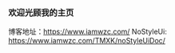### 欢迎光顾我的主页

博客地址：https://www.iamwzc.com/
NoStyleUi: https://www.iamwzc.com/TMXK/noStyleUiDoc/



<!--
**HarukiMisora/HarukiMisora** is a ✨ _special_ ✨ repository because its `README.md` (this file) appears on your GitHub profile.

Here are some ideas to get you started:

- 🔭 I’m currently working on ...
- 🌱 I’m currently learning ...
- 👯 I’m looking to collaborate on ...
- 🤔 I’m looking for help with ...
- 💬 Ask me about ...
- 📫 How to reach me: ...
- 😄 Pronouns: ...
- ⚡ Fun fact: ...
-->
